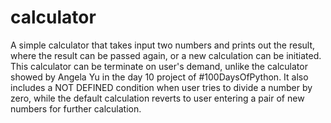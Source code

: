 # calculator
A simple calculator that takes input two numbers and prints out the result, where the result can be passed again, or a new calculation can be initiated.
This calculator can be terminate on user's demand, unlike the calculator showed by Angela Yu in the day 10 project of #100DaysOfPython.
It also includes a NOT DEFINED condition when user tries to divide a number by zero, while the default calculation reverts to user entering a pair of new numbers for further calculation.
